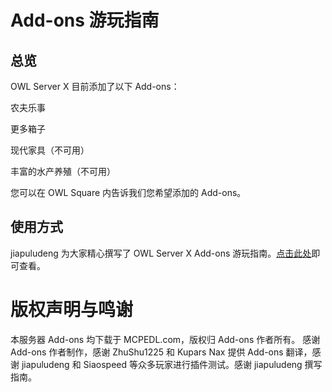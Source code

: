 # Add-ons 游玩指南

## 总览

OWL Server X 目前添加了以下 Add-ons：

农夫乐事

更多箱子

现代家具（不可用）

丰富的水产养殖（不可用）

您可以在 OWL Square 内告诉我们您希望添加的 Add-ons。

## 使用方式
jiapuludeng 为大家精心撰写了 OWL Server X Add-ons 游玩指南。[点击此处](https://docs.qq.com/doc/DYXRObmRaeWlKSlF5)即可查看。

# 版权声明与鸣谢
本服务器 Add-ons 均下载于 MCPEDL.com，版权归 Add-ons 作者所有。
感谢 Add-ons 作者制作，感谢 ZhuShu1225 和 Kupars Nax 提供 Add-ons 翻译，感谢 jiapuludeng 和 Siaospeed 等众多玩家进行插件测试。感谢 jiapuludeng 撰写指南。
